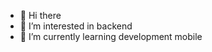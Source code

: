 - 👋 Hi there
- 👀 I’m interested in backend
- 🌱 I’m currently learning development mobile


<!---
Kross26/Kross26 is a ✨ special ✨ repository because its `README.md` (this file) appears on your GitHub profile.
You can click the Preview link to take a look at your changes.
--->
